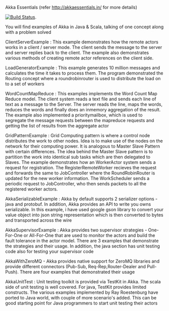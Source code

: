 Akka Essentials
(refer http://akkaessentials.in/ for more details)

[![Build Status](https://api.travis-ci.org/linkerlin/Akka-Essentials.png)](https://api.travis-ci.org/linkerlin/Akka-Essentials).

You will find examples of Akka in Java & Scala, talking of one concept along with a problem solved

ClientServerExample : This example demonstrates how the remote actors works in a client / server mode. The client sends the message to the server and server replies back to the client. The example also demonstrates various methods of creating remote actor references on the client side.

LoadGeneratorExample : This example generates 10 million messages and calculates the time it takes to process them. The program demonstrated the Routing concept where a roundrobinrouter is used to distribute the load on to a set of workers

WordCountMapReduce : This examples implements the Word Count Map Reduce model. The client system reads a text file and sends each line of text as a message to the Server. The server reads the line, maps the words, reduces the words and finally does an inmemory aggregation of the result. The example also implemented a prioritymailbox, which is used to segregate the message requests between the mapreduce requests and getting the list of results from the aggregate actor

GridPatternExample : Grid Computing pattern is where a control node distributes the work to other nodes. Idea is to make use of the nodes on the network for their computing power. It is analogous to Master Slave Pattern with certain differences. The idea behind the Master Slave pattern is to partition the work into identical sub tasks which are then delegated to Slaves. The example demonstrates how an WorkerActor system sends a request for registration. The RegisterRemoteWorker recieves the request and forwards the same to JobController where the RoundRobinRouter is updated for the new worker information. The WorkScheduler sends a periodic request to JobController, who then sends packets to all the registered worker actors.

AkkaSerializableExample : Akka by default supports 2 serializer options - java and protobuf. In addition, Akka provides an API to write you owns serializable. In this example, i have used google gson library to convert your value object into json string representation which is then converted to bytes and transported across the wire

AkkaSupervisorExample : Akka provides two supervisor strategies - One-For-One or All-For-One that are used to monitor the actors and build the fault tolerance in the actor model. There are 3 examples that demonstrate the strategies and their usage. In addition, the java section has unit testing code also for testing your supervisor code

AkkaWithZeroMQ - Akka provides native support for ZeroMQ libraries and provide different connectors (Pub-Sub, Req-Rep,Router-Dealer and Pull-Push). There are four examples that demonstrated their usage

AkkaUnitTest : Unit testing toolkit is provided via TestKit in Akka. The scala side of unit testing is well covered. For java, TestKit provides limited constructs. The various examples implemented by Ray Roestenburg have ported to Java world, with couple of more scenario's added. This can be good starting point for Java programmers to start unit testing their actors

